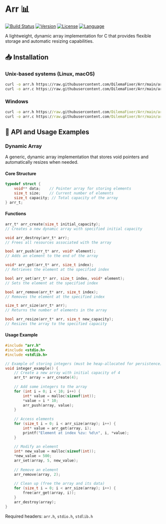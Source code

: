 # Arr 📊

[![Build Status](https://img.shields.io/badge/build-passing-brightgreen)](https://github.com/DilemaFixer/Arr)
[![Version](https://img.shields.io/badge/version-1.0.0-blue)](https://github.com/DilemaFixer/Arr/releases)
[![License](https://img.shields.io/badge/license-MIT-green)](https://github.com/DilemaFixer/Arr/blob/main/LICENSE)
[![Language](https://img.shields.io/badge/language-C-orange)](https://github.com/DilemaFixer/Arr)

A lightweight, dynamic array implementation for C that provides flexible storage and automatic resizing capabilities.

## 📥 Installation

### Unix-based systems (Linux, macOS)
```bash
curl -o arr.h https://raw.githubusercontent.com/DilemaFixer/Arr/main/arr.h
curl -o arr.c https://raw.githubusercontent.com/DilemaFixer/Arr/main/arr.c
```

### Windows
```cmd
curl -o arr.h https://raw.githubusercontent.com/DilemaFixer/Arr/main/arr.h
curl -o arr.c https://raw.githubusercontent.com/DilemaFixer/Arr/main/arr.c
```

## 🔧 API and Usage Examples

### Dynamic Array

A generic, dynamic array implementation that stores void pointers and automatically resizes when needed.

#### Core Structure
```c
typedef struct {
    void** data;    // Pointer array for storing elements
    size_t size;    // Current number of elements
    size_t capacity; // Total capacity of the array
} arr_t;
```

#### Functions
```c
arr_t* arr_create(size_t initial_capacity);
// Creates a new dynamic array with specified initial capacity

void arr_destroy(arr_t* arr);
// Frees all resources associated with the array

bool arr_push(arr_t* arr, void* element);
// Adds an element to the end of the array

void* arr_get(arr_t* arr, size_t index);
// Retrieves the element at the specified index

bool arr_set(arr_t* arr, size_t index, void* element);
// Sets the element at the specified index

bool arr_remove(arr_t* arr, size_t index);
// Removes the element at the specified index

size_t arr_size(arr_t* arr);
// Returns the number of elements in the array

bool arr_resize(arr_t* arr, size_t new_capacity);
// Resizes the array to the specified capacity
```

#### Usage Example
```c
#include "arr.h"
#include <stdio.h>
#include <stdlib.h>

// Example of storing integers (must be heap-allocated for persistence)
void integer_example() {
    // Create a new array with initial capacity of 4
    arr_t* array = arr_create(4);
    
    // Add some integers to the array
    for (int i = 0; i < 10; i++) {
        int* value = malloc(sizeof(int));
        *value = i * 10;
        arr_push(array, value);
    }
    
    // Access elements
    for (size_t i = 0; i < arr_size(array); i++) {
        int* value = arr_get(array, i);
        printf("Element at index %zu: %d\n", i, *value);
    }
    
    // Modify an element
    int* new_value = malloc(sizeof(int));
    *new_value = 500;
    arr_set(array, 5, new_value);
    
    // Remove an element
    arr_remove(array, 2);
    
    // Clean up (free the array and its data)
    for (size_t i = 0; i < arr_size(array); i++) {
        free(arr_get(array, i));
    }
    arr_destroy(array);
}
```

Required headers: `arr.h`, `stdio.h`, `stdlib.h`
